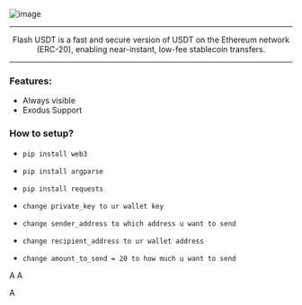 ![image](https://i.postimg.cc/tCg4fccH/neger123.png)

---

<p align = "center">
  <a>Flash USDT is a fast and secure version of USDT on the Ethereum network (ERC-20), enabling near-instant, low-fee stablecoin transfers.</a>
</p>

---

### Features: 
-   Always visible 
-   Exodus Support

### How to setup?
-   `pip install web3`
-   `pip install argparse`
-   `pip install requests`

-   `change private_key to ur wallet key`
-   `change sender_address to which address u want to send`
-   `change recipient_address to ur wallet address`
-   `change amount_to_send = 20 to how much u want to send`

A
A

A